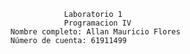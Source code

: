                     Laboratorio 1               
                    Programacion IV
        Nombre completo: Allan Mauricio Flores
        Número de cuenta: 61911499